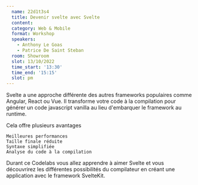 ```yaml
---
  name: 22d1t3s4
  title: Devenir svelte avec Svelte
  content:
  category: Web & Mobile
  format: Workshop
  speakers: 
    - Anthony Le Goas
    - Patrice De Saint Steban
  room: Showroom
  slot: 13/10/2022
  time_start: '13:30'
  time_end: '15:15'
  slot: pm
---
```

Svelte a une approche différente des autres frameworks populaires comme Angular, React ou Vue. Il transforme votre code à la compilation pour générer un code javascript vanilla au lieu d'embarquer le framework au runtime.

Cela offre plusieurs avantages

    Meilleures performances
    Taille finale réduite
    Syntaxe simplifiée
    Analyse du code à la compilation

Durant ce Codelabs vous allez apprendre à aimer Svelte et vous découvrirez les différentes possibilités du compilateur en créant une application avec le framework SvelteKit.
